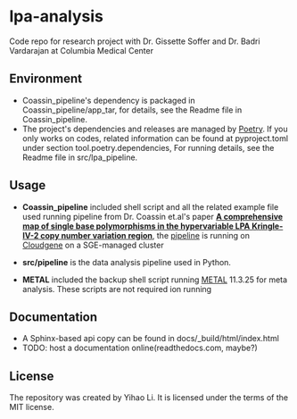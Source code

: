 # lpa-analysis

Code repo for research project with Dr. Gissette Soffer and Dr. Badri Vardarajan at Columbia Medical Center

## Environment

 - Coassin_pipeline's dependency is packaged in Coassin_pipeline/app_tar, for details, see the Readme file in Coassin_pipeline.
 - The project's dependencies and releases are managed by [Poetry](https://python-poetry.org/). If you only works on codes, related information can be found at pyproject.toml under section tool.poetry.dependencies, For running details, see the Readme file in src/lpa_pipeline.


## Usage

- **Coassin_pipeline** included shell script and all the related example file used running pipeline from Dr. Coassin et.al's paper [**A comprehensive map of single base polymorphisms in the hypervariable LPA Kringle-IV-2 copy number variation region**](https://www.ncbi.nlm.nih.gov/pmc/articles/PMC6314250/), the [pipeline](https://github.com/genepi/lpa-pipeline) is running on [Cloudgene](http://www.cloudgene.io/) on a SGE-managed cluster

- **src/pipeline** is the data analysis pipeline used in Python.

- **METAL** included the backup shell script running [METAL](https://github.com/statgen/METAL) 11.3.25 for meta analysis. These scripts are not required ion running

## Documentation

- A Sphinx-based api copy can be found in docs/_build/html/index.html
- TODO: host a documentation online(readthedocs.com, maybe?)

## License

The repository was created by Yihao Li. It is licensed under the terms of the MIT license.
